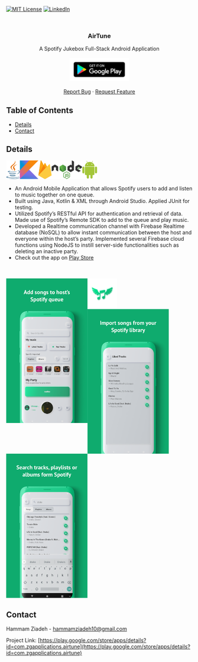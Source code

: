 [![MIT License][license-shield]][license-url]
[![LinkedIn][linkedin-shield]][linkedin-url]

<!-- INTRO. -->
<br />
<p align="center">
  <h3 align="center">AirTune</h3>

  <p align="center">
A Spotify Jukebox Full-Stack Android Application <br />
    <br />
    <a href="https://play.google.com/store/apps/details?id=com.zgapplications.airtune">
      <img src="images/google-play-badge.png" width="160" >
    </a>
     <br />
     <br />
    <a href="https://github.com/hammamziadeh10/AirTune/issues">Report Bug</a>
    ·
    <a href="https://github.com/hammamziadeh10/AirTune/issues">Request Feature</a>
  </p>
</p>
<!-- 
[![google-play-badge](images/google-play-badge.png)](https://play.google.com/store/apps/details?id=com.zgapplications.airtune) -->

<!-- TABLE OF CONTENTS -->
## Table of Contents

* [Details](#details)
* [Contact](#contact)

<!-- DESIGN -->
## Details
<img src="images/java.svg?raw=true" align="left" height="50" >
<img src="images/kotlin.svg?raw=true" align="left" height="50" >
<img src="images/firebase.svg?raw=true" align="left" height="50" >
<img src="images/nodejs.svg?raw=true" align="left" height="50" >
<img src="images/android.svg?raw=true" height="50">

* An Android Mobile Application that allows Spotify users to add and listen to music together on one queue. 
* Built using Java, Kotlin & XML through Android Studio. Applied JUnit for testing.
* Utilized Spotify’s RESTful API for authentication and retrieval of data. Made use of Spotify’s Remote SDK to add to the queue and play music.
* Developed a Realtime communication channel with Firebase Realtime database (NoSQL) to allow instant communication between the host and everyone within the host’s party. Implemented several Firebase cloud functions using NodeJS to instill server-side functionalities such as deleting an inactive party.
* Check out the app on [Play Store](https://play.google.com/store/apps/details?id=com.zgapplications.airtune) <br/> <br/> <br/>


<img src="images/airtune_logo.png" width="80" > 
<img src="images/ss1.png" align="left" width="220" >
<img src="images/ss2.png" align="left" width="220" >
<img src="images/ss3.png" width="220" >


<!-- CONTACT -->
## Contact

Hammam Ziadeh - hammamziadeh10@gmail.com

Project Link: [https://play.google.com/store/apps/details?id=com.zgapplications.airtune](https://play.google.com/store/apps/details?id=com.zgapplications.airtune)

[license-shield]: https://img.shields.io/github/license/othneildrew/Best-README-Template.svg?style=flat-square
[license-url]: https://github.com/othneildrew/Best-README-Template/blob/master/LICENSE.txt
[linkedin-shield]: https://img.shields.io/badge/-LinkedIn-black.svg?style=flat-square&logo=linkedin&colorB=555
[linkedin-url]: https://www.linkedin.com/in/hammam-ziadeh/
